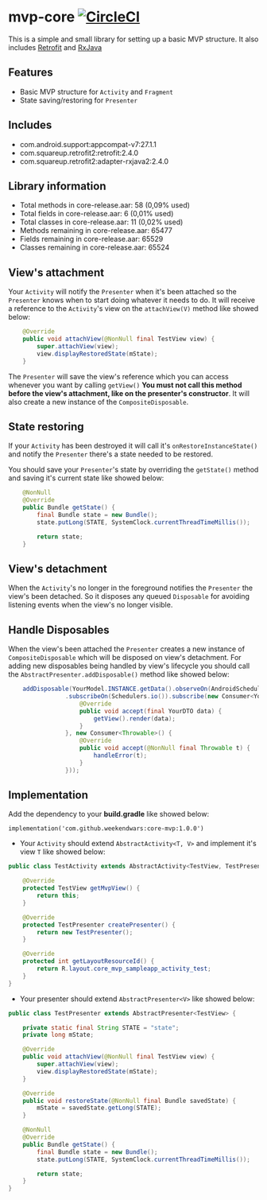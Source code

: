 # mvp-core [![CircleCI](https://circleci.com/gh/WeekendWars/mvp-core/tree/master.svg?style=svg)](https://circleci.com/gh/WeekendWars/mvp-core/tree/master)

This is a simple and small library for setting up a basic MVP structure. It also includes <a href="https://square.github.io/retrofit/">Retrofit</a> and <a href="https://github.com/ReactiveX/RxJava"> RxJava </a>

## Features
* Basic MVP structure for `Activity` and `Fragment`
* State saving/restoring for `Presenter`

## Includes
* com.android.support:appcompat-v7:27.1.1
* com.squareup.retrofit2:retrofit:2.4.0
* com.squareup.retrofit2:adapter-rxjava2:2.4.0

## Library information
* Total methods in core-release.aar: 58 (0,09% used)
* Total fields in core-release.aar:  6 (0,01% used)
* Total classes in core-release.aar:  11 (0,02% used)
* Methods remaining in core-release.aar: 65477
* Fields remaining in core-release.aar:  65529
* Classes remaining in core-release.aar:  65524

## View's attachment

Your `Activity` will notify the `Presenter` when it's been attached so the `Presenter` knows when to start doing whatever it
needs to do. It will receive a reference to the `Activity`'s view on the `attachView(V)` method like showed below:

```java
    @Override
    public void attachView(@NonNull final TestView view) {
        super.attachView(view);
        view.displayRestoredState(mState);
    }
```

The `Presenter` will save the view's reference which you can access whenever you want by calling `getView()` **You must not call
this method before the view's attachment, like on the presenter's constructor**. It will also create a new instance of the `CompositeDisposable`.


## State restoring

If your `Activity` has been destroyed it will call it's `onRestoreInstanceState()` and notify the `Presenter` there's a state
needed to be restored.

You should save your `Presenter`'s state by overriding the `getState()` method and saving it's current state like showed below:

```java
    @NonNull
    @Override
    public Bundle getState() {
        final Bundle state = new Bundle();
        state.putLong(STATE, SystemClock.currentThreadTimeMillis());

        return state;
    }
```

## View's detachment

When the `Activity`'s no longer in the foreground notifies the `Presenter` the view's been detached. So it disposes any queued `Disposable` for avoiding listening events when the view's no longer visible.

## Handle Disposables

When the view's been attached the `Presenter` creates a new instance of `CompositeDisposable` which will be disposed on view's detachment. For adding new disposables being handled by view's lifecycle you should call the `AbstractPresenter.addDisposable()` method like showed below:

```java
    addDisposable(YourModel.INSTANCE.getData().observeOn(AndroidSchedulers.mainThread())
                .subscribeOn(Schedulers.io()).subscribe(new Consumer<YourDTO>() {
                    @Override
                    public void accept(final YourDTO data) {
                        getView().render(data);
                    }
                }, new Consumer<Throwable>() {
                    @Override
                    public void accept(@NonNull final Throwable t) {
                        handleError(t);
                    }
                }));
```
## Implementation

Add the dependency to your **build.gradle** like showed below:

`implementation('com.github.weekendwars:core-mvp:1.0.0')`

* Your `Activity` should extend `AbstractActivity<T, V>` and implement it's view `T` like showed below:

```java
public class TestActivity extends AbstractActivity<TestView, TestPresenter> implements TestView {

    @Override
    protected TestView getMvpView() {
        return this;
    }

    @Override
    protected TestPresenter createPresenter() {
        return new TestPresenter();
    }

    @Override
    protected int getLayoutResourceId() {
        return R.layout.core_mvp_sampleapp_activity_test;
    }
}
```

* Your presenter should extend `AbstractPresenter<V>` like showed below:
```java
public class TestPresenter extends AbstractPresenter<TestView> {

    private static final String STATE = "state";
    private long mState;

    @Override
    public void attachView(@NonNull final TestView view) {
        super.attachView(view);
        view.displayRestoredState(mState);
    }

    @Override
    public void restoreState(@NonNull final Bundle savedState) {
        mState = savedState.getLong(STATE);
    }

    @NonNull
    @Override
    public Bundle getState() {
        final Bundle state = new Bundle();
        state.putLong(STATE, SystemClock.currentThreadTimeMillis());

        return state;
    }
}
```
